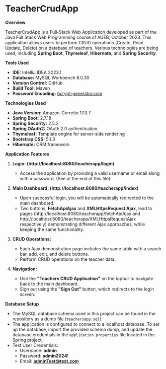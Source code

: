 # TeacherCrudApp

**Overview**

TeacherCrudApp is a Full-Stack Web Application developed as part of the Java Full Stack Web Programming course of AUEB,
October 2023. This application allows users to perform CRUD operations (Create, Read, Update, Delete) on a database of
teachers. Various technologies are being used, including **Spring Boot**, **Thymeleaf**, **Hibernate**, and **Spring
Security**.

**Tools Used**

- **IDE:** IntelliJ IDEA 2023.1
- **Database:** MySQL Workbench 8.0.30
- **Version Control:** GitHub
- **Build Tool:** Maven
- **Password Encoding:** [bcrypt-generator.com](https://bcrypt-generator.com/)


**Technologies Used**

- **Java Version:** Amazon-Corretto 17.0.7
- **Spring Boot:** 2.7.18
- **Spring Security:** 2.5.2
- **Spring OAuth2:** OAuth 2.0 authentication
- **Thymeleaf:** Template engine for server-side rendering
- **Bootstrap CSS:** 5.1.3
- **Hibernate:** ORM framework

**Application Features**

1. **Login: (http://localhost:8080/teacherapp/login)**
    - Access the application by providing a valid username or email along with a password. (See at the end of this file)

2. **Main Dashboard: (http://localhost:8080/teacherapp/index)**
    - Upon successful login, you will be automatically redirected to the main dashboard.
    - Two buttons, **FetchApiAjax** and **XMLHttpsRequest Ajax**, lead to pages (http://localhost:8080/teacherapp/fetchApiAjax 
      and http://localhost:8080/teacherapp/XMLHttpsRequestAjax respectively) demonstrating different Ajax approaches,
      while keeping the same functionality. 

3. **CRUD Operations:**
    - Each Ajax demonstration page includes the same table with a search bar, add, edit, and delete buttons.
    - Perform CRUD operations on the teacher data.

4. **Navigation:**
    - Use the **"Teachers CRUD Application"** on the topbar to navigate back to the main dashboard.
    - Sign out using the **"Sign Out"** button, which redirects to the login screen.


**Database Setup**

- The MySQL database schema used in this project can be found in the repository as a dump file (`teachersapp.sql`).
- The application is configured to connect to a localhost database. To set up the database, import the provided
  schema dump, and update the database credentials in the `application.properties` file located in the Spring project.
- Test User Credentials:
    - Username: **admin**
    - Password: **admin2024!**
    - Email: **adminTest@test.com**
